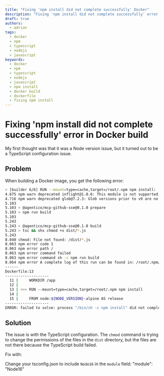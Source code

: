```yaml
---
title: "Fixing 'npm install did not complete successfully' Docker"
description: "Fixing 'npm install did not complete successfully' error in Docker build"
draft: true
authors:
  - adrian
tags:
  - docker
  - npm
  - typescript
  - nodejs
  - javascript
keywords:
  - docker
  - npm
  - typescript
  - nodejs
  - javascript
  - npm install
  - docker build
  - dockerfile
  - fixing npm install
---
```


# Fixing 'npm install did not complete successfully' error in Docker build

My first thought was that it was a Node version issue, but it turned out to be a TypeScript configuration issue.

<!-- truncate -->

## Problem

When building a Docker image, you get the following error:

```bash
> [builder 6/6] RUN --mount=type=cache,target=/root/.npm npm install:                
4.675 npm warn deprecated inflight@1.0.6: This module is not supported, and leaks memory. Do not use it. Check out lru-cache if you want a good and tested way to coalesce async requests by a key value, which is much more comprehensive and powerful.          
4.716 npm warn deprecated glob@7.2.3: Glob versions prior to v9 are no longer supported
5.103 
5.103 > @agentico/mcp-github-sse@0.1.0 prepare
5.103 > npm run build
5.103 
5.243 
5.243 > @agentico/mcp-github-sse@0.1.0 build
5.243 > tsc && shx chmod +x dist/*.js
5.243 
8.040 chmod: File not found: /dist/*.js
8.063 npm error code 1
8.063 npm error path /
8.063 npm error command failed
8.063 npm error command sh -c npm run build
8.064 npm error A complete log of this run can be found in: /root/.npm/_logs/2025-01-22T13_06_18_636Z-debug-0.log
------
Dockerfile:13
--------------------
  11 |     WORKDIR /app
  12 |     
  13 | >>> RUN --mount=type=cache,target=/root/.npm npm install
  14 |     
  15 |     FROM node:${NODE_VERSION}-alpine AS release
--------------------
ERROR: failed to solve: process "/bin/sh -c npm install" did not complete successfully: exit code: 1
```

## Solution

The issue is with the TypeScript configuration. The `chmod` command is trying to change the permissions of the files in the `dist` directory, but the files are not there because the TypeScript build failed.

Fix with:

Change your tsconfig.json to include `Node16` in the `module` field:
"module": "Node16"

